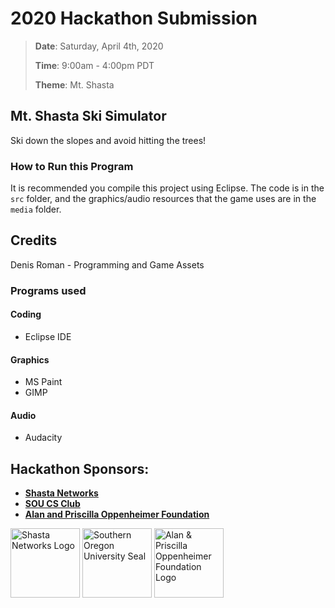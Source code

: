 # 2020 Hackathon Submission

> **Date**: Saturday, April 4th, 2020
>
> **Time**: 9:00am - 4:00pm PDT
>
> **Theme**: Mt. Shasta

## Mt. Shasta Ski Simulator
Ski down the slopes and avoid hitting the trees!

### How to Run this Program
It is recommended you compile this project using Eclipse. The code is in the `src` folder, and the graphics/audio resources that the game uses are in the `media` folder.

## Credits
Denis Roman - Programming and Game Assets

### Programs used

#### Coding
* Eclipse IDE

#### Graphics
* MS Paint
* GIMP

#### Audio
* Audacity

## Hackathon Sponsors:
* **[Shasta Networks](https://shastanetworks.com)**
* **[SOU CS Club](https://sou.presence.io/organization/computer-science-club-2)**
* **[Alan and Priscilla Oppenheimer Foundation](https://oppenheimerfoundation.org)**
<p>
    <img src='images/shasta-networks-logo.png' alt='Shasta Networks Logo' title='Shasta Networks Logo' width='111' />
    <img src='images/sou-seal.png' data-canonical-src='https://upload.wikimedia.org/wikipedia/en/4/43/Souther_Oregon_University_seal.png' alt='Southern Oregon University Seal' title='Southern Oregon University Seal' width='111' />
    <img src='images/a-poppenfoundlgoclr01.jpg' data-canonical-src='https://oppenheimerfoundation.org/uploads/1/0/8/4/108402803/published/a-poppenfoundlgoclr01.jpg' alt='Alan &amp; Priscilla Oppenheimer Foundation Logo' title='Alan &amp; Priscilla Oppenheimer Foundation Logo' width='111' />
</p>

